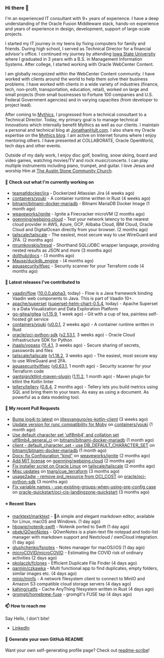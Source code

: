 ### Hi there 👋

I'm an experienced IT consultant with 9+ years of experience. I have a deep understanding of the Oracle Fusion Middleware stack, hands-on experience and years of experience in design, development, support of large-scale projects.

I started my IT journey in my teens by fixing computers for family and friends. During high school, I served as Technical Director for a financial advisor's office. I continued my journey by attending [Iowa State University](iastate.edu) where I graduated in 3 years with a B.S. in Management Information Systems. After college, I started working with Oracle WebCenter Content.

I am globally recognized within the WebCenter Content community. I have worked with clients around the world to help them solve their business problems. I have worked with clients in a wide variety of industries (finance, tech, non-profit, transportation, education, retail), worked on large and small projects (from small businesses to Fortune 100 companies and U.S. Federal Government agencies) and in varying capacities (from developer to project lead).

After coming to [Mythics](https://www.mythics.com/), I progressed from a technical consultant to a Technical Director. Today, my primary goal is to manage technical innovations which internally benefit Mythics as well as our clients. I maintain a personal and technical blog at [JonathanHult.com](https://jonathanhult.com). I also share my Oracle expertise on the [Mythics blog](https://www.mythics.com/about/blog/). I am active on Internet forums where I enjoy mentoring others. I have presented at COLLABORATE, Oracle OpenWorld, tech days and other events.

Outside of my daily work, I enjoy disc golf, bowling, snow skiing, board and video games, watching movies/TV and rock music/concerts. I can play multiple instruments including piano, trumpet, and guitar. I love Jesus and worship Him at [The Austin Stone Community Church](https://austinstone.org/).

#### 👷 Check out what I'm currently working on

- [teamatldocker/jira](https://github.com/teamatldocker/jira) - Dockerized Atlassian Jira (4 weeks ago)
- [containers/youki](https://github.com/containers/youki) - A container runtime written in Rust (4 weeks ago)
- [bitnami/bitnami-docker-mariadb](https://github.com/bitnami/bitnami-docker-mariadb) - Bitnami MariaDB Docker Image (1 month ago)
- [weaveworks/ignite](https://github.com/weaveworks/ignite) - Ignite a Firecracker microVM (2 months ago)
- [goenning/webping.cloud](https://github.com/goenning/webping.cloud) - Test your network latency to the nearest cloud provider in AWS, Azure, GCP, Alibaba Cloud, IBM Cloud, Oracle Cloud and DigitalOcean directly from your browser. (2 months ago)
- [tailscale/tailscale](https://github.com/tailscale/tailscale) - The easiest, most secure way to use WireGuard and 2FA. (2 months ago)
- [mrumkovskis/tresql](https://github.com/mrumkovskis/tresql) - Shorthand SQL/JDBC wrapper language, providing nested results as JSON and more (3 months ago)
- [dolthub/docs](https://github.com/dolthub/docs) -  (3 months ago)
- [Mause/duckdb_engine](https://github.com/Mause/duckdb_engine) -  (4 months ago)
- [aquasecurity/tfsec](https://github.com/aquasecurity/tfsec) - Security scanner for your Terraform code (4 months ago)

#### 🔭 Latest releases I've contributed to

- [vaadin/flow](https://github.com/vaadin/flow) ([10.0.0.alpha3](https://github.com/vaadin/flow/releases/tag/10.0.0.alpha3), today) - Flow is a Java framework binding Vaadin web components to Java. This is part of Vaadin 10&#43;.
- [apache/superset](https://github.com/apache/superset) ([superset-helm-chart-0.5.4](https://github.com/apache/superset/releases/tag/superset-helm-chart-0.5.4), today) - Apache Superset is a Data Visualization and Data Exploration Platform
- [go-gitea/gitea](https://github.com/go-gitea/gitea) ([v1.15.9](https://github.com/go-gitea/gitea/releases/tag/v1.15.9), 1 week ago) - Git with a cup of tea, painless self-hosted git service
- [containers/youki](https://github.com/containers/youki) ([v0.0.1](https://github.com/containers/youki/releases/tag/v0.0.1), 2 weeks ago) - A container runtime written in Rust
- [oracle/oci-python-sdk](https://github.com/oracle/oci-python-sdk) ([v2.53.1](https://github.com/oracle/oci-python-sdk/releases/tag/v2.53.1), 3 weeks ago) - Oracle Cloud Infrastructure SDK for Python
- [jhaals/yopass](https://github.com/jhaals/yopass) ([11.4.1](https://github.com/jhaals/yopass/releases/tag/11.4.1), 3 weeks ago) - Secure sharing of secrets, passwords and files 
- [tailscale/tailscale](https://github.com/tailscale/tailscale) ([v1.18.2](https://github.com/tailscale/tailscale/releases/tag/v1.18.2), 3 weeks ago) - The easiest, most secure way to use WireGuard and 2FA.
- [aquasecurity/tfsec](https://github.com/aquasecurity/tfsec) ([v0.63.1](https://github.com/aquasecurity/tfsec/releases/tag/v0.63.1), 1 month ago) - Security scanner for your Terraform code
- [gantsign/ktlint-maven-plugin](https://github.com/gantsign/ktlint-maven-plugin) ([1.11.2](https://github.com/gantsign/ktlint-maven-plugin/releases/tag/1.11.2), 1 month ago) - Maven plugin for ktlint the Kotlin linter
- [tellery/tellery](https://github.com/tellery/tellery) ([0.8.4](https://github.com/tellery/tellery/releases/tag/0.8.4), 2 months ago) - Tellery lets you build metrics using SQL and bring them to your team. As easy as using a document. As powerful as a data modeling tool.

#### 🔨 My recent Pull Requests

- [Bump log4j to latest](https://github.com/jillesvangurp/es-kotlin-client/pull/76) on [jillesvangurp/es-kotlin-client](https://github.com/jillesvangurp/es-kotlin-client) (3 weeks ago)
- [Update version for runc compatibility for Moby](https://github.com/containers/youki/pull/530) on [containers/youki](https://github.com/containers/youki) (1 month ago)
- [Use default character set &#39;utf8mb4&#39; and collation set utf8mb4_general_ci](https://github.com/bitnami/bitnami-docker-mariadb/pull/255) on [bitnami/bitnami-docker-mariadb](https://github.com/bitnami/bitnami-docker-mariadb) (1 month ago)
- [client - default_character_set - use DB_DEFAULT_CHARACTER_SET](https://github.com/bitnami/bitnami-docker-mariadb/pull/254) on [bitnami/bitnami-docker-mariadb](https://github.com/bitnami/bitnami-docker-mariadb) (1 month ago)
- [Docs: fix Configuration &#34;kind&#34;](https://github.com/weaveworks/ignite/pull/877) on [weaveworks/ignite](https://github.com/weaveworks/ignite) (2 months ago)
- [Add MIT license](https://github.com/goenning/webping.cloud/pull/10) on [goenning/webping.cloud](https://github.com/goenning/webping.cloud) (2 months ago)
- [Fix installer script on Oracle Linux](https://github.com/tailscale/tailscale/pull/3146) on [tailscale/tailscale](https://github.com/tailscale/tailscale) (2 months ago)
- [Misc updates](https://github.com/tnarg/cue_terraform/pull/1) on [tnarg/cue_terraform](https://github.com/tnarg/cue_terraform) (3 months ago)
- [usage2adw - remove prd_resource from OCI_COST](https://github.com/oracle/oci-python-sdk/pull/389) on [oracle/oci-python-sdk](https://github.com/oracle/oci-python-sdk) (3 months ago)
- [Fix variable names - use-existing-groups-when-using-pre-config case](https://github.com/oracle-quickstart/oci-cis-landingzone-quickstart/pull/32) on [oracle-quickstart/oci-cis-landingzone-quickstart](https://github.com/oracle-quickstart/oci-cis-landingzone-quickstart) (3 months ago)

#### ⭐ Recent Stars

- [marktext/marktext](https://github.com/marktext/marktext) - 📝A simple and elegant markdown editor, available for Linux, macOS and Windows. (1 day ago)
- [hbowie/notenik-swift](https://github.com/hbowie/notenik-swift) - Notenik ported to Swift (1 day ago)
- [pbek/QOwnNotes](https://github.com/pbek/QOwnNotes) - QOwnNotes is a plain-text file notepad and todo-list manager with markdown support and Nextcloud / ownCloud integration. (1 day ago)
- [glushchenko/fsnotes](https://github.com/glushchenko/fsnotes) - Notes manager for macOS/iOS (1 day ago)
- [microCOVID/microCOVID](https://github.com/microCOVID/microCOVID) - Estimating the COVID risk of ordinary activities (2 days ago)
- [pkolaczk/fclones](https://github.com/pkolaczk/fclones) - Efficient Duplicate File Finder (4 days ago)
- [qarmin/czkawka](https://github.com/qarmin/czkawka) - Multi functional app to find duplicates, empty folders, similar images etc. (4 days ago)
- [minio/minfs](https://github.com/minio/minfs) - A network filesystem client to connect to MinIO and Amazon S3 compatible cloud storage servers (4 days ago)
- [kahing/catfs](https://github.com/kahing/catfs) - Cache AnyThing filesystem written in Rust (4 days ago)
- [gromgit/homebrew-fuse](https://github.com/gromgit/homebrew-fuse) - gromgit&#39;s FUSE tap (4 days ago)

#### 📫 How to reach me

Say Hello, I don't bite!

- [LinkedIn](https://www.linkedin.com/in/jonathanhult)

#### 📖 Generate your own GitHub README

Want your own self-generating profile page? Check out [readme-scribe](https://github.com/muesli/readme-scribe)!
